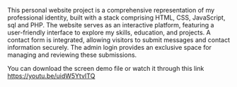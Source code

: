 This personal website project is a comprehensive representation of my professional identity, built with a stack comprising HTML, CSS, JavaScript, sql and PHP. The website serves as an interactive platform, featuring a user-friendly interface to explore my skills, education, and projects. A contact form is integrated, allowing visitors to submit messages and contact information securely. The admin login provides an exclusive space for managing and reviewing these submissions. 

You can download the screen demo file or watch it through this link https://youtu.be/uidW5YtvITQ 
